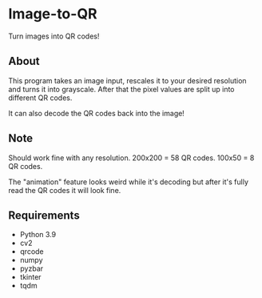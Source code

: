 # Image-to-QR
Turn images into QR codes!

## About
This program takes an image input, rescales it to your desired resolution and turns it into grayscale. After that the pixel values are split up into different QR codes.
 
It can also decode the QR codes back into the image!
 
## Note
Should work fine with any resolution. 200x200 = 58 QR codes. 100x50 = 8 QR codes.

The "animation" feature looks weird while it's decoding but after it's fully read the QR codes it will look fine.
## Requirements

- Python 3.9
- cv2
- qrcode
- numpy
- pyzbar
- tkinter
- tqdm
